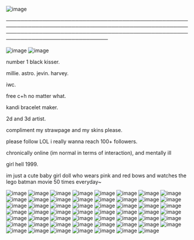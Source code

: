 ![image](https://github.com/user-attachments/assets/d6d7184c-0f99-49dd-93ff-36172288fe29)

──────────────────────────────────────────────────────────────────────────────────────────────────────────────────────────────────────────────────────────────────────────────────

![image](https://github.com/user-attachments/assets/92e993cb-a363-4340-b633-cef3bbe56f8c) ![image](https://github.com/user-attachments/assets/8514fd64-e5df-43e1-869b-22492fcdec0a)




number 1 black kisser.

millie. astro. jevin. harvey.

iwc.

free c+h no matter what.

kandi bracelet maker.

 2d and 3d artist.
 
compliment my strawpage and my skins please.

please follow LOL i really wanna reach 100+ followers.

chronically online (im normal in terms of interaction), and mentally ill

girl hell 1999.

im just a cute baby girl doll who wears pink and red bows and watches the lego batman movie 50 times everyday~


![image](https://github.com/user-attachments/assets/d7e13cba-c265-46b7-904c-a00feeeb50ba) ![image](https://github.com/user-attachments/assets/4519c442-2a0e-4b51-aaf0-e60cdf78ce36) ![image](https://github.com/user-attachments/assets/d6d0745f-91bd-46d0-83d4-55ffa2649829) ![image](https://github.com/user-attachments/assets/fbc4bd00-16b8-4894-8aac-5ae33a5b69e2)  ![image](https://github.com/user-attachments/assets/c0cfd873-81a5-4f63-9850-b9d724beb1bd) ![image](https://github.com/user-attachments/assets/4f68e258-d6a0-4919-bba8-8116bd11e5ff) ![image](https://github.com/user-attachments/assets/73dc8bf5-3239-4ee0-989e-cbb166e72c60) ![image](https://github.com/user-attachments/assets/fb8cfbb7-826c-437e-9577-9dce70f5780c) ![image](https://github.com/user-attachments/assets/18b5e763-e349-447e-a976-8889c64d74bb) ![image](https://github.com/user-attachments/assets/13d4de37-96e0-479b-903e-b42d41d6ba55) ![image](https://github.com/user-attachments/assets/d9edb1af-f13d-478a-9402-d1d5b91a1637) ![image](https://github.com/user-attachments/assets/135110d7-b519-4c27-b19d-277dc7cda40f) ![image](https://github.com/user-attachments/assets/a0269550-36d2-4bd3-b82c-33023ee5fb1b) ![image](https://github.com/user-attachments/assets/3f063482-de19-4767-886f-0bf20ca6b3c3) ![image](https://github.com/user-attachments/assets/624669a9-361c-4f83-9c2b-b453ccaabaa2) ![image](https://github.com/user-attachments/assets/de80606b-92cb-44da-bcfd-dc36de9ebe8e) ![image](https://github.com/user-attachments/assets/4ec2069c-8459-415c-9f4b-445bcd15dca4) ![image](https://github.com/user-attachments/assets/12fa9add-c24d-4f57-ad93-7f126938c45d) ![image](https://github.com/user-attachments/assets/ea081a53-342e-43f9-baed-b70a92efcd8e) ![image](https://github.com/user-attachments/assets/e286831f-277c-4bbc-a147-1ce584f13f04) ![image](https://github.com/user-attachments/assets/e2672fe3-3723-479b-a8a8-0ac4f05016b9) ![image](https://github.com/user-attachments/assets/3018c966-0632-47b9-91cd-b20844728c8c) ![image](https://github.com/user-attachments/assets/9fd3d2d1-ca40-49d9-a860-592558b146e0) ![image](https://github.com/user-attachments/assets/819e6fe4-4215-4938-a418-aa5340f51d19) ![image](https://github.com/user-attachments/assets/b20205d8-802a-4c85-a56e-cace5efbf899) ![image](https://github.com/user-attachments/assets/b65751aa-30a0-46fd-bdb5-ac77e36b2d08) ![image](https://github.com/user-attachments/assets/cc0fd53e-b69e-4f5e-9f11-b3a7536f6cca) ![image](https://github.com/user-attachments/assets/9efd451d-dca2-42f4-94c0-97f6418612a2) ![image](https://github.com/user-attachments/assets/9bdda213-9a49-4d48-8de4-b6b9da2ee6ff) ![image](https://github.com/user-attachments/assets/379bbab7-9c29-468a-9471-e01263f83653) ![image](https://github.com/user-attachments/assets/23c4ed94-3d32-4aed-92f4-eb406f7b433b) ![image](https://github.com/user-attachments/assets/35b20c48-0682-4459-b159-59fea88e442d) ![image](https://github.com/user-attachments/assets/8a264f09-4812-4f08-a0c0-d98475efd0b0) ![image](https://github.com/user-attachments/assets/1efb1cfe-5d9f-4621-9d1b-e7ba4f813bb6) ![image](https://github.com/user-attachments/assets/8cd04b4c-d307-4b90-a4a7-aeb92e49bdaa) ![image](https://github.com/user-attachments/assets/573b0659-f594-4680-88a0-682fcbff7c24) ![image](https://github.com/user-attachments/assets/f29cb67c-4ce9-4449-93ae-c1b6785acb9d) ![image](https://github.com/user-attachments/assets/ac7d89f4-599e-47d0-b8b6-d294a7978ce1) ![image](https://github.com/user-attachments/assets/d570c29c-55c5-4f17-9222-620e942b6fbf) ![image](https://github.com/user-attachments/assets/e312307c-7fd0-4132-a7f8-2365837daa99) ![image](https://github.com/user-attachments/assets/e23b70f9-2c4c-4c55-9329-8de27a620cf4) ![image](https://github.com/user-attachments/assets/b143ac1b-9333-4aa7-8ef5-66506b10dea5) ![image](https://github.com/user-attachments/assets/072c0c67-af3a-442e-8f7a-3f2162b33259) ![image](https://github.com/user-attachments/assets/eff39f95-83dd-4aef-b25e-c4cabe2c6563)    ![image](https://github.com/user-attachments/assets/9ceea3db-3abc-4c31-b54f-9efac7ac5758)  ![image](https://github.com/user-attachments/assets/3550a446-8244-414f-bce4-1b1867016244) ![image](https://github.com/user-attachments/assets/76c1ea1f-a72d-4e7d-ae9d-e37a982c0c01) ![image](https://github.com/user-attachments/assets/40b91755-ff84-473a-893f-ba8ec9fb9591) ![image](https://github.com/user-attachments/assets/c5737929-9259-43e6-9750-587b120f2dfd)  ![image](https://github.com/user-attachments/assets/c7050846-26f7-426d-8c51-72aa56f6249b) ![image](https://github.com/user-attachments/assets/1d603293-5c31-4cff-abf9-49eb97fd5f38) ![image](https://github.com/user-attachments/assets/87028a8d-a112-4bb3-b5d4-2f65be9cc4b5)  ![image](https://github.com/user-attachments/assets/0ef8bda1-b6f5-4650-9eb7-f9a5c0875c0c) ![image](https://github.com/user-attachments/assets/2327a1f7-d78e-4e82-b0f5-0a0d14cf41d8) ![image](https://github.com/user-attachments/assets/0a531c1f-eb8b-4edb-ba0c-9f01cb024139)

































 






















